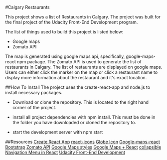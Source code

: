 #Calgary Restaurants

This project shows a list of Restaurants in Calgary. The project was built for the final project of the Udacity Front-End Development program. 

The list of things used to build this project is listed below:

* Google maps
* Zomato API

The map is generated using google maps api, specifically, google-maps-react npm package. The Zomato API is used to generate the list of restaurants in Calgary. The list of restaurants are displayed on google maps. Users can either click the marker on the map or click a restaurant name to display more information about the restaurant and it's exact location.

##How To Install
The project uses the create-react-app and node.js to install necessary packages.

* Download or clone the repository. This is located to the right hand corner of the project.

* install all project dependencies with npm install. This must be done in the folder you have downloaded or cloned the repository to.

* start the development server with npm start

##Resources
[Create React App](https://github.com/facebook/create-react-app) 
[react-icons](https://www.npmjs.com/package/react-icons)
[Globe Icon](https://gis.yavapai.us/v4/img/globe.gif)
[Google-maps-react](https://www.npmjs.com/package/google-maps-react)
[Bootstrap](https://getbootstrap.com/)
[Zomato API](https://developers.zomato.com/api)
[Google Maps styles](https://mapstyle.withgoogle.com)
[Google Maps + React](https://medium.com/front-end-hacking/simplified-google-maps-api-in-a-react-app-46981441d2c9)
[collapsible Navigation Menu in React](https://www.davidmeents.com/creating-a-collapsible-navigation-menu-in-react-js/)
[Udacity Front-End Development](https://www.udacity.com/course/front-end-web-developer-nanodegree--nd001)
